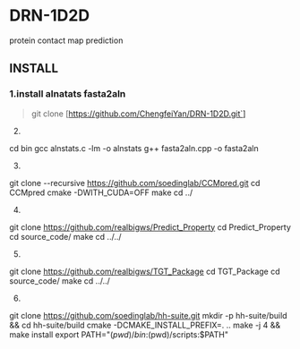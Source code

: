 # DRN-1D2D
protein contact map prediction

## INSTALL

### 1.install alnatats fasta2aln
>git clone [https://github.com/ChengfeiYan/DRN-1D2D.git`]

2.
cd bin
gcc alnstats.c -lm -o alnstats
g++ fasta2aln.cpp -o fasta2aln

3.
git clone --recursive https://github.com/soedinglab/CCMpred.git
cd CCMpred
cmake -DWITH_CUDA=OFF
make
cd ../

4.
git clone https://github.com/realbigws/Predict_Property
cd Predict_Property
cd source_code/
	make
cd ../../

5.
git clone https://github.com/realbigws/TGT_Package
cd TGT_Package
cd source_code/
	make
cd ../../

6.
git clone https://github.com/soedinglab/hh-suite.git
mkdir -p hh-suite/build && cd hh-suite/build
cmake -DCMAKE_INSTALL_PREFIX=. ..
make -j 4 && make install
export PATH="$(pwd)/bin:$(pwd)/scripts:$PATH"

